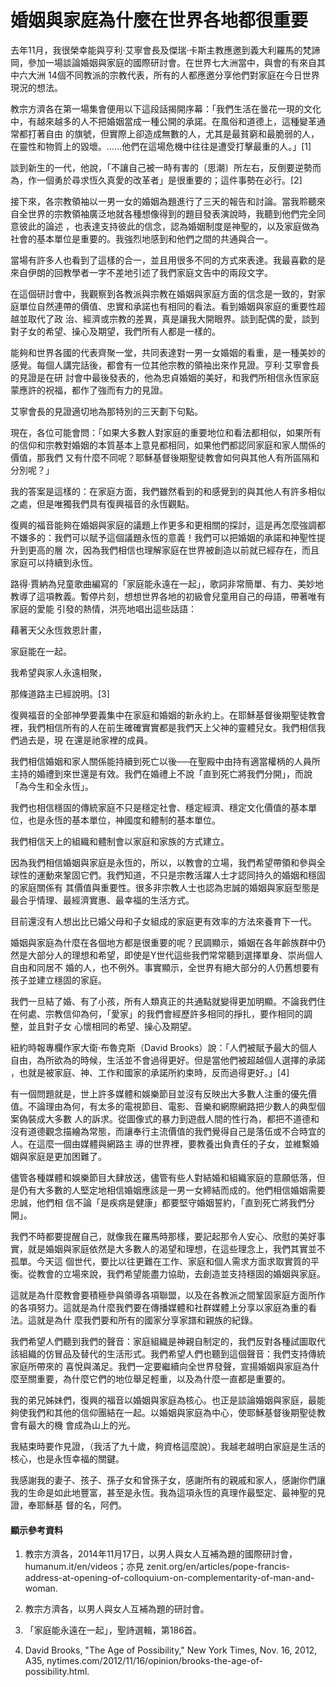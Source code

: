 # 婚姻與家庭為什麼在世界各地都很重要

去年11月，我很榮幸能與亨利‧艾寧會長及傑瑞‧卡斯主教應邀到義大利羅馬的梵諦岡，參加一場談論婚姻與家庭的國際研討會。在世界七大洲當中，與會的有來自其中六大洲
14個不同教派的宗教代表，所有的人都應邀分享他們對家庭在今日世界現況的想法。

教宗方濟各在第一場集會便用以下這段話揭開序幕：「我們生活在曇花一現的文化中，有越來越多的人不把婚姻當成一種公開的承諾。在風俗和道德上，這種變革通常都打著自由
的旗號，但實際上卻造成無數的人，尤其是最貧窮和最脆弱的人，在靈性和物質上的毀壞。......他們在這場危機中往往是遭受打擊最重的人。」[1]

談到新生的一代，他說，「不讓自己被一時有害的〔思潮〕所左右，反倒要逆勢而為，作一個勇於尋求恆久真愛的改革者」是很重要的；這件事勢在必行。[2]

接下來，各宗教領袖以一男一女的婚姻為題進行了三天的報告和討論。當我聆聽來自全世界的宗教領袖廣泛地就各種想像得到的題目發表演說時，我聽到他們完全同意彼此的論述
，也表達支持彼此的信念，認為婚姻制度是神聖的，以及家庭做為社會的基本單位是重要的。我強烈地感到和他們之間的共通與合一。

當場有許多人也看到了這樣的合一，並且用很多不同的方式來表達。我最喜歡的是來自伊朗的回教學者一字不差地引述了我們家庭文告中的兩段文字。

在這個研討會中，我觀察到各教派與宗教在婚姻與家庭方面的信念是一致的，對家庭單位自然連帶的價值、忠實和承諾也有相同的看法。看到婚姻與家庭的重要性超越並取代了政
治、經濟或宗教的差異，真是讓我大開眼界。談到配偶的愛，談到對子女的希望、操心及期望，我們所有人都是一樣的。

能夠和世界各國的代表齊聚一堂，共同表達對一男一女婚姻的看重，是一種美妙的感覺。每個人講完話後，都會有一位其他宗教的領袖出來作見證。亨利‧艾寧會長的見證是在研
討會中最後發表的，他為忠貞婚姻的美好，和我們所相信永恆家庭蒙應許的祝福，都作了強而有力的見證。

艾寧會長的見證適切地為那特別的三天劃下句點。

現在，各位可能會問：「如果大多數人對家庭的重要地位和看法都相似，如果所有的信仰和宗教對婚姻的本質基本上意見都相同，如果他們都認同家庭和家人關係的價值，那我們
又有什麼不同呢？耶穌基督後期聖徒教會如何與其他人有所區隔和分別呢？」

我的答案是這樣的：在家庭方面，我們雖然看到的和感覺到的與其他人有許多相似之處，但是唯獨我們具有復興福音的永恆觀點。

復興的福音能夠在婚姻與家庭的議題上作更多和更相關的探討，這是再怎麼強調都不嫌多的：我們可以賦予這個議題永恆的意義！我們可以把婚姻的承諾和神聖性提升到更高的層
次，因為我們相信也理解家庭在世界被創造以前就已經存在，而且家庭可以持續到永恆。

路得‧賈納為兒童歌曲編寫的「家庭能永遠在一起」，歌詞非常簡單、有力、美妙地教導了這項教義。暫停片刻，想想世界各地的初級會兒童用自己的母語，帶著唯有家庭的愛能
引發的熱情，洪亮地唱出這些話語：

藉著天父永恆救恩計畫，

家庭能在一起。

我希望與家人永遠相聚，

那條道路主已經說明。[3]

復興福音的全部神學要義集中在家庭和婚姻的新永約上。在耶穌基督後期聖徒教會裡，我們相信所有的人在前生確確實實都是我們天上父神的靈體兒女。我們相信我們過去是，現
在還是祂家裡的成員。

我們相信婚姻和家人關係能持續到死亡以後──在聖殿中由持有適當權柄的人員所主持的婚禮到來世還是有效。我們在婚禮上不說「直到死亡將我們分開」，而說
「為今生和全永恆」。

我們也相信穩固的傳統家庭不只是穩定社會、穩定經濟、穩定文化價值的基本單位，也是永恆的基本單位，神國度和體制的基本單位。

我們相信天上的組織和體制會以家庭和家族的方式建立。

因為我們相信婚姻與家庭是永恆的，所以，以教會的立場，我們希望帶領和參與全球性的運動來鞏固它們。我們知道，不只是宗教活躍人士才認同持久的婚姻和穩固的家庭關係有
其價值與重要性。很多非宗教人士也認為忠誠的婚姻與家庭型態是最合乎情理、最經濟實惠、最幸福的生活方式。

目前還沒有人想出比已婚父母和子女組成的家庭更有效率的方法來養育下一代。

婚姻與家庭為什麼在各個地方都是很重要的呢？民調顯示，婚姻在各年齡族群中仍然是大部分人的理想和希望，即使是Y世代這些我們常常聽到選擇單身、崇尚個人自由和同居不
婚的人，也不例外。事實顯示，全世界有絕大部分的人仍舊想要有孩子並建立穩固的家庭。

我們一旦結了婚、有了小孩，所有人類真正的共通點就變得更加明顯。不論我們住在何處、宗教信仰為何，「愛家」的我們會經歷許多相同的掙扎，要作相同的調整，並且對子女
心懷相同的希望、操心及期望。

紐約時報專欄作家大衛‧布魯克斯（David Brooks）說：「人們被賦予最大的個人自由，為所欲為的時候，生活並不會過得更好。但是當他們被超越個人選擇的承諾
，也就是被家庭、神、工作和國家的承諾所約束時，反而過得更好。」[4]

有一個問題就是，世上許多媒體和娛樂節目並沒有反映出大多數人注重的優先價值。不論理由為何，有太多的電視節目、電影、音樂和網際網路把少數人的典型個案偽裝成大多數
人的訴求。從圖像式的暴力到遊戲人間的性行為，都把不道德和沒有道德觀念描繪為常態，而讓奉行主流價值的我們覺得自己是落伍或不合時宜的人。在這麼一個由媒體與網路主
導的世界裡，要教養出負責任的子女，並維繫婚姻與家庭是更加困難了。

儘管各種媒體和娛樂節目大肆放送，儘管有些人對結婚和組織家庭的意願低落，但是仍有大多數的人堅定地相信婚姻應該是一男一女締結而成的。他們相信婚姻需要忠誠，他們相
信不論「是疾病是健康」都要堅守婚姻誓約，「直到死亡將我們分開」。

我們不時都要提醒自己，就像我在羅馬時那樣，要記起那令人安心、欣慰的美好事實，就是婚姻與家庭依然是大多數人的渴望和理想，在這些理念上，我們其實並不孤單。今天這
個世代，要比以往更難在工作、家庭和個人需求方面求取實質的平衡。從教會的立場來說，我們希望能盡力協助，去創造並支持穩固的婚姻與家庭。

這就是為什麼教會要積極參與領導各項聯盟，以及在各教派之間鞏固家庭方面所作的各項努力。這就是為什麼我們要在傳播媒體和社群媒體上分享以家庭為重的看法。這就是為什
麼我們要和所有的國家分享家譜和親族的紀錄。

我們希望人們聽到我們的聲音：家庭組織是神親自制定的，我們反對各種試圖取代該組織的仿冒品及替代的生活形式。我們希望人們也聽到這個聲音：我們支持傳統家庭所帶來的
喜悅與滿足。我們一定要繼續向全世界發聲，宣揚婚姻與家庭為什麼至關重要，為什麼它們的地位舉足輕重，以及為什麼一直都是重要的。

我的弟兄姊妹們，復興的福音以婚姻與家庭為核心。也正是談論婚姻與家庭，最能夠使我們和其他的信仰團結在一起。以婚姻與家庭為中心，使耶穌基督後期聖徒教會有最大的機
會成為山上的光。

我結束時要作見證，（我活了九十歲，夠資格這麼說）。我越老越明白家庭是生活的核心，也是永恆幸福的關鍵。

我感謝我的妻子、孩子、孫子女和曾孫子女，感謝所有的親戚和家人，感謝你們讓我的生命是如此地豐富，甚至是永恆。我為這項永恆的真理作最堅定、最神聖的見證，奉耶穌基
督的名，阿們。

#### 顯示參考資料

  1.  教宗方濟各，2014年11月17日，以男人與女人互補為題的國際研討會，humanum.it/en/videos；亦見 zenit.org/en/articles/pope-francis-address-at-opening-of-colloquium-on-complementarity-of-man-and-woman.

  2.  教宗方濟各，以男人與女人互補為題的研討會。

  3.  「家庭能永遠在一起」，聖詩選輯，第186首。

  4.  David Brooks, "The Age of Possibility," New York Times, Nov. 16, 2012, A35, nytimes.com/2012/11/16/opinion/brooks-the-age-of-possibility.html.

